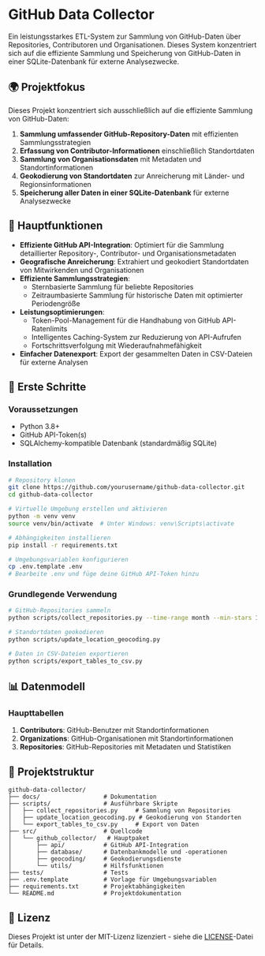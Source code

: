 # GitHub Data Collector

Ein leistungsstarkes ETL-System zur Sammlung von GitHub-Daten über Repositories, Contributoren und Organisationen. Dieses System konzentriert sich auf die effiziente Sammlung und Speicherung von GitHub-Daten in einer SQLite-Datenbank für externe Analysezwecke.

## 🌍 Projektfokus

Dieses Projekt konzentriert sich ausschließlich auf die effiziente Sammlung von GitHub-Daten:

1. **Sammlung umfassender GitHub-Repository-Daten** mit effizienten Sammlungsstrategien
2. **Erfassung von Contributor-Informationen** einschließlich Standortdaten
3. **Sammlung von Organisationsdaten** mit Metadaten und Standortinformationen
4. **Geokodierung von Standortdaten** zur Anreicherung mit Länder- und Regionsinformationen
5. **Speicherung aller Daten in einer SQLite-Datenbank** für externe Analysezwecke

## 🌟 Hauptfunktionen

- **Effiziente GitHub API-Integration**: Optimiert für die Sammlung detaillierter Repository-, Contributor- und Organisationsmetadaten
- **Geografische Anreicherung**: Extrahiert und geokodiert Standortdaten von Mitwirkenden und Organisationen
- **Effiziente Sammlungsstrategien**:
  - Sternbasierte Sammlung für beliebte Repositories
  - Zeitraumbasierte Sammlung für historische Daten mit optimierter Periodengröße
- **Leistungsoptimierungen**:
  - Token-Pool-Management für die Handhabung von GitHub API-Ratenlimits
  - Intelligentes Caching-System zur Reduzierung von API-Aufrufen
  - Fortschrittsverfolgung mit Wiederaufnahmefähigkeit
- **Einfacher Datenexport**: Export der gesammelten Daten in CSV-Dateien für externe Analysen

## 🚀 Erste Schritte

### Voraussetzungen

- Python 3.8+
- GitHub API-Token(s)
- SQLAlchemy-kompatible Datenbank (standardmäßig SQLite)

### Installation

```bash
# Repository klonen
git clone https://github.com/yourusername/github-data-collector.git
cd github-data-collector

# Virtuelle Umgebung erstellen und aktivieren
python -m venv venv
source venv/bin/activate  # Unter Windows: venv\Scripts\activate

# Abhängigkeiten installieren
pip install -r requirements.txt

# Umgebungsvariablen konfigurieren
cp .env.template .env
# Bearbeite .env und füge deine GitHub API-Token hinzu
```

### Grundlegende Verwendung

```bash
# GitHub-Repositories sammeln
python scripts/collect_repositories.py --time-range month --min-stars 100

# Standortdaten geokodieren
python scripts/update_location_geocoding.py

# Daten in CSV-Dateien exportieren
python scripts/export_tables_to_csv.py
```

## 📊 Datenmodell

### Haupttabellen

1. **Contributors**: GitHub-Benutzer mit Standortinformationen
2. **Organizations**: GitHub-Organisationen mit Standortinformationen
3. **Repositories**: GitHub-Repositories mit Metadaten und Statistiken

## 📁 Projektstruktur

```
github-data-collector/
├── docs/                  # Dokumentation
├── scripts/               # Ausführbare Skripte
│   ├── collect_repositories.py     # Sammlung von Repositories
│   ├── update_location_geocoding.py # Geokodierung von Standorten
│   └── export_tables_to_csv.py     # Export von Daten
├── src/                   # Quellcode
│   └── github_collector/   # Hauptpaket
│       ├── api/           # GitHub API-Integration
│       ├── database/      # Datenbankmodelle und -operationen
│       ├── geocoding/     # Geokodierungsdienste
│       └── utils/         # Hilfsfunktionen
├── tests/                 # Tests
├── .env.template          # Vorlage für Umgebungsvariablen
├── requirements.txt       # Projektabhängigkeiten
└── README.md              # Projektdokumentation
```

## 📝 Lizenz

Dieses Projekt ist unter der MIT-Lizenz lizenziert - siehe die [LICENSE](LICENSE)-Datei für Details.
